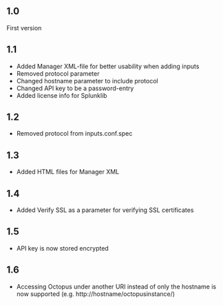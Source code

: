 ## 1.0

First version

## 1.1

- Added Manager XML-file for better usability when adding inputs
- Removed protocol parameter
- Changed hostname parameter to include protocol
- Changed API key to be a password-entry
- Added license info for Splunklib

## 1.2

- Removed protocol from inputs.conf.spec

## 1.3

- Added HTML files for Manager XML

## 1.4

- Added Verify SSL as a parameter for verifying SSL certificates

## 1.5

- API key is now stored encrypted

## 1.6

- Accessing Octopus under another URI instead of only the hostname is now supported (e.g. http://hostname/octopusinstance/)

